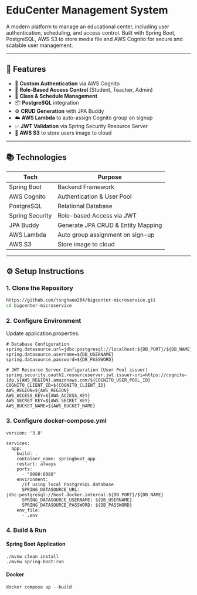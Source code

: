 # EduCenter Management System

A modern platform to manage an educational center, including user authentication, scheduling, and access control. Built with Spring Boot, PostgreSQL, AWS S3 to store media file and AWS Cognito for secure and scalable user management.

---

## 🚀 Features

- 🔐 **Custom Authentication** via AWS Cognito
- 👥 **Role-Based Access Control** (Student, Teacher, Admin)
- 📅 **Class & Schedule Management**
- 📦 **PostgreSQL** integration
- ⚙️ **CRUD Generation** with JPA Buddy
- ☁️ **AWS Lambda** to auto-assign Cognito group on signup
- ✅ **JWT Validation** via Spring Security Resource Server
- 📸 **AWS S3** to store users image to cloud

---

## 📚 Technologies

| Tech            | Purpose                              |
|-----------------|--------------------------------------|
| Spring Boot     | Backend Framework                    |
| AWS Cognito     | Authentication & User Pool           |
| PostgreSQL      | Relational Database                  |
| Spring Security | Role-based Access via JWT            |
| JPA Buddy       | Generate JPA CRUD & Entity Mapping   |
| AWS Lambda      | Auto group assignment on sign-up     |
| AWS S3          | Store image to cloud                 |

---

## ⚙️ Setup Instructions

### 1. Clone the Repository
```bash
https://github.com/tsnghaoo204/bigcenter-microservice.git
cd bigcenter-microservice
```
### 2. Configure Environment
Update application.properties:
```
# Database Configuration
spring.datasource.url=jdbc:postgresql://localhost:${DB_PORT}/${DB_NAME}
spring.datasource.username=${DB_USERNAME}
spring.datasource.password=${DB_PASSWORD}

# JWT Resource Server Configuration (User Pool issuer)
spring.security.oauth2.resourceserver.jwt.issuer-uri=https://cognito-idp.${AWS_REGION}.amazonaws.com/${COGNITO_USER_POOL_ID}
COGNITO_CLIENT_ID=${COGNITO_CLIENT_ID}
AWS_REGION=${AWS_REGION}
AWS_ACCESS_KEY=${AWS_ACCESS_KEY}
AWS_SECRET_KEY=${AWS_SECRET_KEY}
AWS_BUCKET_NAME=${AWS_BUCKET_NAME}
```
### 3. Configure docker-compose.yml
```
version: '3.8'

services:
  app:
    build: .
    container_name: springboot_app
    restart: always
    ports:
      - "8080:8080"
    environment:
      /If using local PostgreSQL database
      SPRING_DATASOURCE_URL: jdbc:postgresql://host.docker.internal:${DB_PORT}/${DB_NAME}
      SPRING_DATASOURCE_USERNAME: ${DB_USERNAME}
      SPRING_DATASOURCE_PASSWORD: ${DB_PASSWORD}
    env_file:
      - .env
```
### 4. Build & Run
#### Spring Boot Application
```
./mvnw clean install
./mvnw spring-boot:run
```
#### Docker
```
docker compose up --build
```


